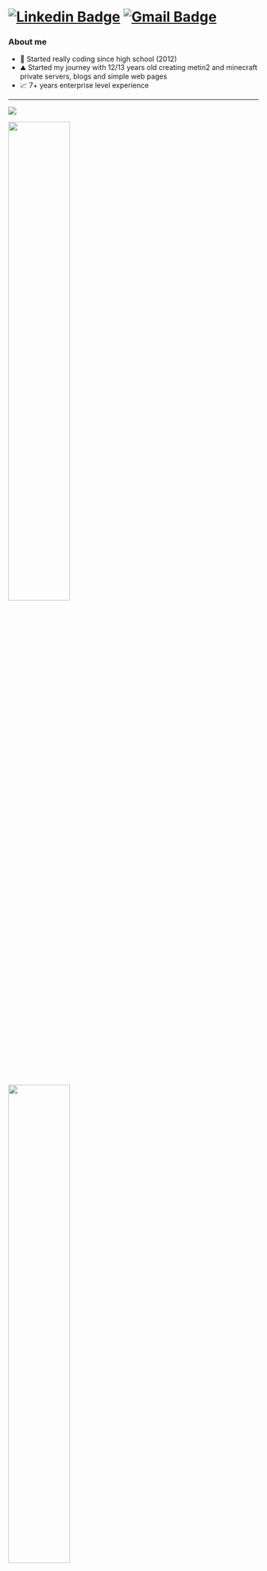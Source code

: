 
# [![Linkedin Badge](https://img.shields.io/badge/-Duarte-blue?style=flat-square&logo=Linkedin&logoColor=white&link=https://www.linkedin.com/in/jorgermduarte/)](https://www.linkedin.com/in/jorgermduarte/) [![Gmail Badge](https://img.shields.io/badge/-jorge_duarte@outlook.pt-c14438?style=flat-square&logo=Gmail&logoColor=white&link=mailto:jorge_duarte@outlook.pt)](mailto:jorge_duarte@outlook.pt)


### About me

- 🤯 Started really coding since high school (2012)
- ⛰️ Started my journey with 12/13 years old creating metin2 and minecraft private servers, blogs and simple web pages
- 📈 7+ years enterprise level experience 
---
<img src='https://hacked-github-stat-trophies.vercel.app/?username=jorgermduarte&theme=dracula&column=11'>

<p align=left>
  <img algin='left' width='49.7%' src='https://readme-stats-fabio-vicente.vercel.app/api?username=jorgermduarte&count_private=true&show_icons=true&theme=dracula' />
  <img algin='right' width='49.7%' src='https://github-readme-streak-stats.herokuapp.com/?user=jorgermduarte&theme=dracula' />
</p>

<p align=left>
  <img algin='left' width='63%'  src="https://media.giphy.com/media/xggannAWFPgwCMvRto/giphy.gif" width="300">
  <img align='right' width='34%' src='https://github-readme-stats-git-masterrstaa-rickstaa.vercel.app/api/top-langs/?username=jorgermduarte&theme=dracula&langs_count=15' />
</p>

<p>Feel free to know more about me at: https://jorgeduarte.pt</p>

<p>Join Discord (Items4Crypto): https://discord.com/invite/kfMuxR4KRb</p>
<p>Join Discord (JackOfAllTradesTech): https://discord.gg/QHgm9t9upT</p>

